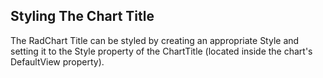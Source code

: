 ## Styling The Chart Title
The RadChart Title can be styled by creating an appropriate Style and setting it to the Style property of the ChartTitle (located inside the chart's DefaultView property). 